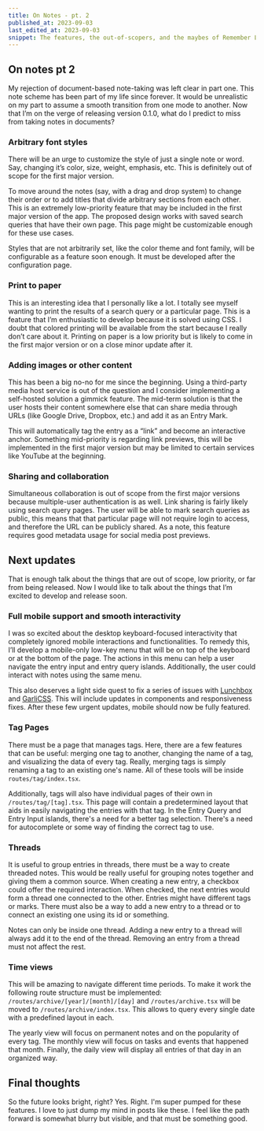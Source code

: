 ```yaml
---
title: On Notes - pt. 2
published_at: 2023-09-03
last_edited_at: 2023-09-03
snippet: The features, the out-of-scopers, and the maybes of Remember Land, my new note-taking app.
---
```

## On notes pt 2
My rejection of document-based note-taking was left clear in part one. This note scheme has been part of my life since forever. It would be unrealistic on my part to assume a smooth transition from one mode to another. Now that I’m on the verge of releasing version 0.1.0, what do I predict to miss from taking notes in documents?
### Arbitrary font styles
There will be an urge to customize the style of just a single note or word. Say, changing it’s color, size, weight, emphasis, etc. This is definitely out of scope for the first major version.

To move around the notes (say, with a drag and drop system) to change their order or to add titles that divide arbitrary sections from each other. This is an extremely low-priority feature that may be included in the first major version of the app. The proposed design works with saved search queries that have their own page. This page might be customizable enough for these use cases.

Styles that are not arbitrarily set, like the color theme and font family, will be configurable as a feature soon enough. It must be developed after the configuration page.
### Print to paper
This is an interesting idea that I personally like a lot. I totally see myself wanting to print the results of a search query or a particular page. This is a feature that I’m enthusiastic to develop because it is solved using CSS. I doubt that colored printing will be available from the start because I really don’t care about it. Printing on paper is a low priority but is likely to come in the first major version or on a close minor update after it.
### Adding images or other content
This has been a big no-no for me since the beginning. Using a third-party media host service is out of the question and I consider implementing a self-hosted solution a gimmick feature. The mid-term solution is that the user hosts their content somewhere else that can share media through URLs (like Google Drive, Dropbox, etc.) and add it as an Entry Mark.

This will automatically tag the entry as a “link” and become an interactive anchor. Something mid-priority is regarding link previews, this will be implemented in the first major version but may be limited to certain services like YouTube at the beginning.
### Sharing and collaboration
Simultaneous collaboration is out of scope from the first major versions because multiple-user authentication is as well. Link sharing is fairly likely using search query pages. The user will be able to mark search queries as public, this means that that particular page will not require login to access, and therefore the URL can be publicly shared. As a note, this feature requires good metadata usage for social media post previews.
## Next updates
That is enough talk about the things that are out of scope, low priority, or far from being released. Now I would like to talk about the things that I’m excited to develop and release soon.
### Full mobile support and smooth interactivity
I was so excited about the desktop keyboard-focused interactivity that completely ignored mobile interactions and functionalities. To remedy this, I’ll develop a mobile-only low-key menu that will be on top of the keyboard or at the bottom of the page. The actions in this menu can help a user navigate the entry input and entry query islands. Additionally, the user could interact with notes using the same menu.

This also deserves a light side quest to fix a series of issues with [Lunchbox](https://github.com/CarcajadaArtificial/lunchbox) and [GarliCSS](https://github.com/CarcajadaArtificial/garlicss). This will include updates in components and responsiveness fixes. After these few urgent updates, mobile should now be fully featured.
### Tag Pages
There must be a page that manages tags. Here, there are a few features that can be useful: merging one tag to another, changing the name of a tag, and visualizing the data of every tag. Really, merging tags is simply renaming a tag to an existing one's name. All of these tools will be inside `routes/tag/index.tsx`. 

Additionally, tags will also have individual pages of their own in `/routes/tag/[tag].tsx`. This page will contain a predetermined layout that aids in easily navigating the entries with that tag. In the Entry Query and Entry Input islands, there's a need for a better tag selection. There's a need for autocomplete or some way of finding the correct tag to use.
### Threads
It is useful to group entries in threads, there must be a way to create threaded notes. This would be really useful for grouping notes together and giving them a common source. When creating a new entry, a checkbox could offer the required interaction. When checked, the next entries would form a thread one connected to the other. Entries might have different tags or marks. There must also be a way to add a new entry to a thread or to connect an existing one using its id or something.

Notes can only be inside one thread. Adding a new entry to a thread will always add it to the end of the thread. Removing an entry from a thread must not affect the rest.
### Time views
This will be amazing to navigate different time periods. To make it work the following route structure must be implemented: `/routes/archive/[year]/[month]/[day]` and `/routes/archive.tsx` will be moved to `/routes/archive/index.tsx`. This allows to query every single date with a predefined layout in each.

The yearly view will focus on permanent notes and on the popularity of every tag. The monthly view will focus on tasks and events that happened that month. Finally, the daily view will display all entries of that day in an organized way.
## Final thoughts
So the future looks bright, right? Yes. Right. I'm super pumped for these features. I love to just dump my mind in posts like these. I feel like the path forward is somewhat blurry but visible, and that must be something good.